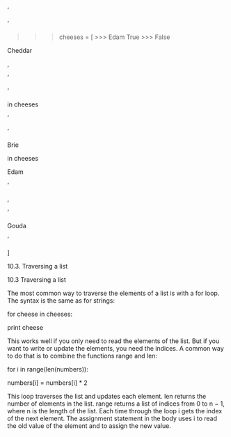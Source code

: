 ’

’

>>> cheeses = [ >>> Edam True >>> False

Cheddar

,

’

’

in cheeses

’

’

Brie

in cheeses

Edam

’

,

’

Gouda

’

]

10.3. Traversing a list

10.3 Traversing a list

The most common way to traverse the elements of a list is with a for loop. The syntax is the same as for strings:

for cheese in cheeses:

print cheese

This works well if you only need to read the elements of the list. But if you want to write or update the elements, you need the indices. A common way to do that is to combine the functions range and len:

for i in range(len(numbers)):

numbers[i] = numbers[i] * 2

This loop traverses the list and updates each element. len returns the number of elements in the list. range returns a list of indices from 0 to n − 1, where n is the length of the list. Each time through the loop i gets the index of the next element. The assignment statement in the body uses i to read the old value of the element and to assign the new value.